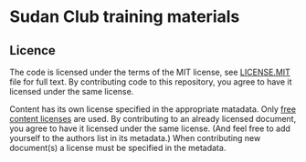 # Sudan Club training materials


## Licence


The code is licensed under the terms of the MIT license, see [LICENSE.MIT] file
for full text. By contributing code to this repository, you agree to have it
licensed under the same license.

Content has its own license specified in the appropriate matadata.
Only [free content licenses] are used. By contributing to an already licensed
document, you agree to have it licensed under the same license.
(And feel free to add yourself to the authors list in its metadata.)
When contributing new document(s) a license must be specified in the metadata.

[LICENSE.MIT]: https://github.com/pyvec/naucse.python.cz/blob/master/LICENSE.MIT
[free content licenses]: https://en.wikipedia.org/wiki/List_of_free_content_licenses

